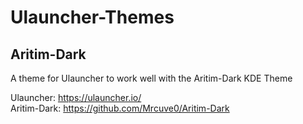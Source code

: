 # Ulauncher-Themes
## Aritim-Dark
A theme for Ulauncher to work well with the Aritim-Dark KDE Theme 

Ulauncher: https://ulauncher.io/  
Aritim-Dark: https://github.com/Mrcuve0/Aritim-Dark  